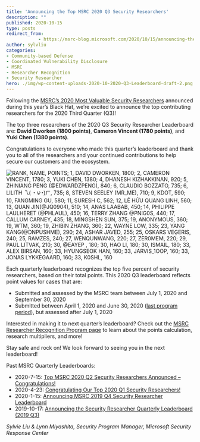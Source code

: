 ```yaml
---
title: 'Announcing the Top MSRC 2020 Q3 Security Researchers'
description: ""
published: 2020-10-15
type: posts
redirect_from:
            - https://msrc-blog.microsoft.com/2020/10/15/announcing-the-top-msrc-2020-q3-security-researchers/
author: sylvliu
categories:
- Community-based Defense
- Coordinated Vulnerability Disclosure
- MSRC
- Researcher Recognition
- Security Researcher
hero: ./img/wp-content-uploads-2020-10-2020-Q3-Leaderboard-draft-2.png
---
```

<!-- wp:paragraph -->

Following the [MSRC’s 2020 Most Valuable Security Researchers](https://msrc-blog.microsoft.com/2020/08/05/announcing-2020-msrc-most-valuable-security-researchers/) announced during this year’s Black Hat, we’re excited to announce the top contributing researchers for the 2020 Third Quarter (Q3)!

<!-- /wp:paragraph -->

<!-- wp:paragraph -->

The top three researchers of the 2020 Q3 Security Researcher Leaderboard are: **David Dworken (1800 points)**, **Cameron Vincent (1780 points)**, and **Yuki Chen (1380 points)**.

<!-- /wp:paragraph -->

<!-- wp:paragraph -->

Congratulations to everyone who made this quarter’s leaderboard and thank you to all of the researchers and your continued contributions to help secure our customers and the ecosystem.

<!-- /wp:paragraph -->

<!-- wp:image {"align":"center","id":12280,"sizeSlug":"full"} -->

![RANK, NAME, POINTS; 1, DAVID DWORKEN, 1800; 2, CAMERON VINCENT, 1780; 3, YUKI CHEN, 1380; 4, DHANESH KIZHAKKINAN, 920; 5, ZHINIANG PENG (@EDWARDZPENG), 840; 6, CLAUDIO BOZZATO, 735; 6, LILITH 乁( ◔ ౪◔)ㄏ, 735; 8, STEVEN SEELEY (MR_ME), 710; 9, KDOT, 590; 10, FANGMING GU, 580; 11, SURESH C, 562; 12, LÊ HỮU QUANG LINH, 560; 13, QUAN JIN(@JQ0904), 510; 14, ANAS LAABAB, 450; 14, PHILIPPE LAULHERET (@PHLAUL), 450; 16, TERRY ZHANG @PNIG0S, 440; 17, CALLUM CARNEY, 435; 18, MINGSHEN SUN, 375; 19, ANONYMOUS, 360; 19, WTM, 360; 19, ZHIBIN ZHANG, 360; 22, WAYNE LOW, 335; 23, YANG KANG(@DNPUSHME), 290; 24, ASHAR JAVED, 255; 25, OSKARS VEĢERIS, 240; 25, RAMZES, 240; 27, WENQUNWANG, 220; 27, ZER0MEM, 220; 29, PAUL LITVAK, 210; 30, @EAYEP , 180; 30, HAO LI, 180; 30, ISMAIL, 180; 33, ALEX BIRSAN, 160; 33, HYUNGSEOK HAN, 160; 33, JARVIS_1OOP, 160; 33, JONAS LYKKEGAARD, 160; 33, K0SHL, 160](./img/wp-content-uploads-2020-10-2020-Q3-Leaderboard-draft-2.png)

<!-- /wp:image -->

<!-- wp:paragraph -->

Each quarterly leaderboard recognizes the top five percent of security researchers, based on their total points. This 2020 Q3 leaderboard reflects point values for cases that are:

<!-- /wp:paragraph -->

<!-- wp:list -->

- Submitted and assessed by the MSRC team between July 1, 2020 and September 30, 2020
- Submitted between April 1, 2020 and June 30, 2020 ([last program period](https://msrc-blog.microsoft.com/2020/07/15/msrc-q2-2020-leaderboard/)), but assessed after July 1, 2020

<!-- /wp:list -->

<!-- wp:paragraph -->

Interested in making it to next quarter’s leaderboard? Check out the [MSRC Researcher Recognition Program page](https://www.microsoft.com/msrc/researcher-recognition-program) to learn about the points calculation, research multipliers, and more!

<!-- /wp:paragraph -->

<!-- wp:paragraph -->

Stay safe and rock on! We look forward to seeing you in the next leaderboard!

<!-- /wp:paragraph -->

<!-- wp:paragraph -->

Past MSRC Quarterly Leaderboards:

<!-- /wp:paragraph -->

<!-- wp:list -->

- 2020-7-15: [Top MSRC 2020 Q2 Security Researchers Announced – Congratulations!](https://msrc-blog.microsoft.com/2020/07/15/msrc-q2-2020-leaderboard/)
- 2020-4-23: [Congratulating Our Top 2020 Q1 Security Researchers!](https://msrc-blog.microsoft.com/2020/04/23/msrc-q1-2020-leaderboard/)
- 2020-1-15: [Announcing MSRC 2019 Q4 Security Researcher Leaderboard](https://msrc-blog.microsoft.com/2020/01/15/msrc-q4-2019-leaderboard/)
- 2019-10-17: [Announcing the Security Researcher Quarterly Leaderboard (2019 Q3)](https://msrc-blog.microsoft.com/2019/10/17/msrc-q3-2019-leaderboard/)

<!-- /wp:list -->

<!-- wp:paragraph -->

_Sylvie Liu & Lynn Miyashita, Security Program Manager, Microsoft Security Response Center_

<!-- /wp:paragraph -->
